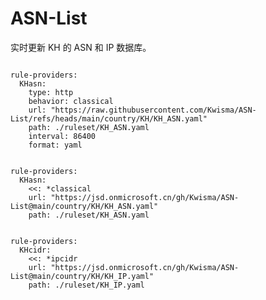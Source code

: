 
# ASN-List

实时更新 KH 的 ASN 和 IP 数据库。

<pre><code class="language-javascript">
rule-providers:
  KHasn:
    type: http
    behavior: classical
    url: "https://raw.githubusercontent.com/Kwisma/ASN-List/refs/heads/main/country/KH/KH_ASN.yaml"
    path: ./ruleset/KH_ASN.yaml
    interval: 86400
    format: yaml
</code></pre>

<pre><code class="language-javascript">
rule-providers:
  KHasn:
    <<: *classical
    url: "https://jsd.onmicrosoft.cn/gh/Kwisma/ASN-List@main/country/KH/KH_ASN.yaml"
    path: ./ruleset/KH_ASN.yaml
</code></pre>

<pre><code class="language-javascript">
rule-providers:
  KHcidr:
    <<: *ipcidr
    url: "https://jsd.onmicrosoft.cn/gh/Kwisma/ASN-List@main/country/KH/KH_IP.yaml"
    path: ./ruleset/KH_IP.yaml
</code></pre>